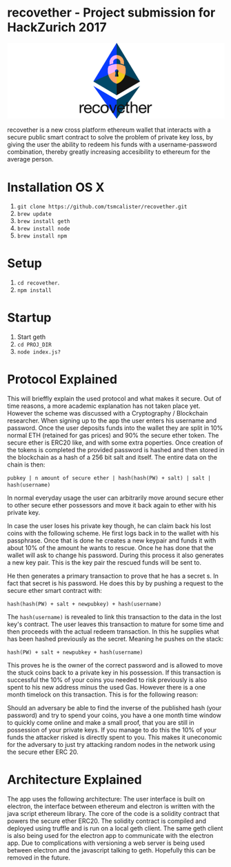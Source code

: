 # recovether - Project submission for HackZurich 2017

<img src="/img/logo-gh.png">

recovether is a new cross platform ethereum wallet that interacts with a secure public smart contract to solve the problem of private key loss, by giving the user the ability to redeem his funds with a username-password combination, thereby greatly increasing accesibility to ethereum for the average person. 

# Installation OS X
1. `git clone https://github.com/tsmcalister/recovether.git`
2. `brew update`
3. `brew install geth`
4. `brew install node`
5. `brew install npm`

# Setup
1. `cd recovether`.
2. `npm install`

# Startup
1. Start geth
3. `cd PROJ_DIR`
3. `node index.js?`

# Protocol Explained

This will brieffly explain the used protocol and what makes it secure. Out of time reasons, a more academic explanation
has not taken place yet. However the scheme was discussed with a Cryptography / Blockchain researcher. When signing up 
to the app the user enters his username and password. Once the user deposits funds into the wallet they
are split in 10% normal ETH (retained for gas prices) and 90% the secure ether token. The secure ether is ERC20 like,
and with some extra poperties. Once creation of the tokens is completed the provided password is hashed and then stored
in the blockchain as a hash of a 256 bit salt and itself. The entire data on the chain is then:
```
pubkey | n amount of secure ether | hash(hash(PW) + salt) | salt | hash(username)
```
In normal everyday usage the user can arbitrarily move around secure ether to other secure ether possessors and  move 
it back again to ether with his private key. 

In case the user loses his private key though, he can claim back his lost coins with the following scheme. He first
logs back in to the wallet with his passphrase. Once that is done he creates a new keypair and funds it with about 10% of
the amount he wants to rescue. Once he has done that the wallet will ask to change his password. During this process it
also generates a new key pair. This is the key pair the rescued funds will be sent to. 

He then generates a primary transaction to prove that he has a secret s. In fact that secret is his password. He does this by 
by pushing a request to the secure ether smart contract with:
```
hash(hash(PW) + salt + newpubkey) + hash(username)
```
The `hash(username)` is revealed to link this transaction to the data in the lost key's contract. The user leaves this 
transaction to mature for some time and then proceeds with the actual redeem transaction. In this he supplies what
has been hashed previously as the secret. Meaning he pushes on the stack:
```
hash(PW) + salt + newpubkey + hash(username)
```
This proves he is the owner of the correct password and is allowed to move the stuck coins back to a private key in his 
possession. If this transaction is successful the 10% of  your coins you needed to risk previously is also spent to his new address minus the used Gas. However there is a one month timelock on this transaction. This is for the following reason:

Should an adversary be able to find the inverse of the published hash (your password) and try to spend your coins, you 
have a one month time window to quickly come online and make a small proof, that you are still in possession of 
your private keys. If you manage to do this the 10% of your funds the attacker risked is directly spent to you. 
This makes it uneconomic  for the adversary to just try attacking random nodes in the network using the secure ether 
ERC 20. 

# Architecture Explained

The app uses the following architecture: The user interface is built on electron, the interface between ethereum and
electron is written with the java script ethereum library. The core of the code is a solidity contract that powers the secure
ether ERC20. The solidity contract is compiled and deployed using truffle and is run on a local geth client. The same 
geth client is also being used for the electron app to communicate with the electron app. Due to complications with 
versioning a web server is being used between electron and the javascript talking to geth. Hopefully this can be removed 
in the future. 



